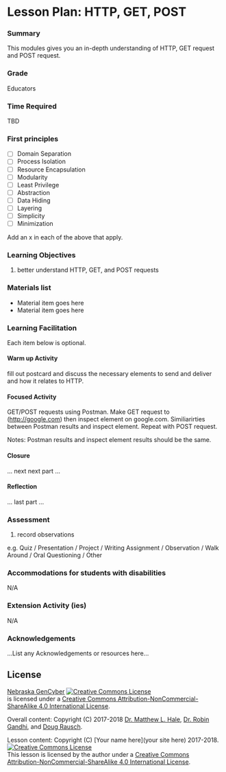 # Lesson Plan: HTTP, GET, POST

### Summary
This modules gives you an in-depth understanding of HTTP, GET request and POST request.

### Grade
Educators

### Time Required
TBD

### First principles
- [ ] Domain Separation
- [ ] Process Isolation
- [ ] Resource Encapsulation
- [ ] Modularity
- [ ] Least Privilege
- [ ] Abstraction
- [ ] Data Hiding
- [ ] Layering
- [ ] Simplicity
- [ ] Minimization

Add an x in each of the above that apply.

### Learning Objectives

1. better understand HTTP, GET, and POST requests

### Materials list

* Material item goes here
* Material item goes here

### Learning Facilitation

Each item below is optional.

#### Warm up Activity
fill out postcard and discuss the necessary elements to send and deliver and how it relates to HTTP.

#### Focused Activity
GET/POST requests using Postman. Make GET request to (http://google.com) then inspect element on google.com. Similiarirties between Postman results and inspect element.
Repeat with POST request.

Notes: Postman results and inspect element results should be the same.

#### Closure
... next next part ...

#### Reflection
... last part ...

### Assessment

1. record observations

e.g. Quiz / Presentation / Project / Writing Assignment / Observation / Walk Around / Oral Questioning / Other

### Accommodations for students with disabilities

N/A

### Extension Activity (ies)

N/A

### Acknowledgements
...List any Acknowledgements or resources here...

## License
[Nebraska GenCyber](https://github.com/MLHale/nebraska-gencyber) <a rel="license" href="http://creativecommons.org/licenses/by-nc-sa/4.0/"><img alt="Creative Commons License" style="border-width:0" src="https://i.creativecommons.org/l/by-nc-sa/4.0/88x31.png" /></a><br /> is licensed under a <a rel="license" href="http://creativecommons.org/licenses/by-nc-sa/4.0/">Creative Commons Attribution-NonCommercial-ShareAlike 4.0 International License</a>.

Overall content: Copyright (C) 2017-2018  [Dr. Matthew L. Hale](http://faculty.ist.unomaha.edu/mhale/), [Dr. Robin Gandhi](http://faculty.ist.unomaha.edu/rgandhi/), and [Doug Rausch](http://www.bellevue.edu/about/leadership/faculty/rausch-douglas).

Lesson content: Copyright (C) [Your name here](your site here) 2017-2018.  
<a rel="license" href="http://creativecommons.org/licenses/by-nc-sa/4.0/"><img alt="Creative Commons License" style="border-width:0" src="https://i.creativecommons.org/l/by-nc-sa/4.0/88x31.png" /></a><br /><span xmlns:dct="http://purl.org/dc/terms/" property="dct:title">This lesson</span> is licensed by the author under a <a rel="license" href="http://creativecommons.org/licenses/by-nc-sa/4.0/">Creative Commons Attribution-NonCommercial-ShareAlike 4.0 International License</a>.
